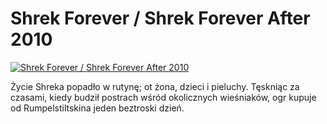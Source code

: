 Shrek Forever / Shrek Forever After 2010 
=============
[![Shrek Forever / Shrek Forever After 2010 ](http://vidos.pl/images/player.gif)](http://vidos.pl/shrek-forever-shrek-forever-after-2010)

 Życie Shreka popadło w rutynę; ot żona, dzieci i pieluchy. Tęskniąc za czasami, kiedy budził postrach wśród okolicznych wieśniaków, ogr kupuje od Rumpelstiltskina jeden beztroski dzień.
